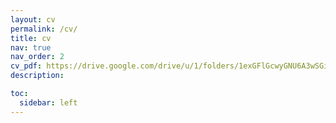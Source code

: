 ```yaml
---
layout: cv
permalink: /cv/
title: cv
nav: true
nav_order: 2
cv_pdf: https://drive.google.com/drive/u/1/folders/1exGFlGcwyGNU6A3wSGi8cgGviOCQik7E # you can also use external links here
description: 

toc:
  sidebar: left
---
```

